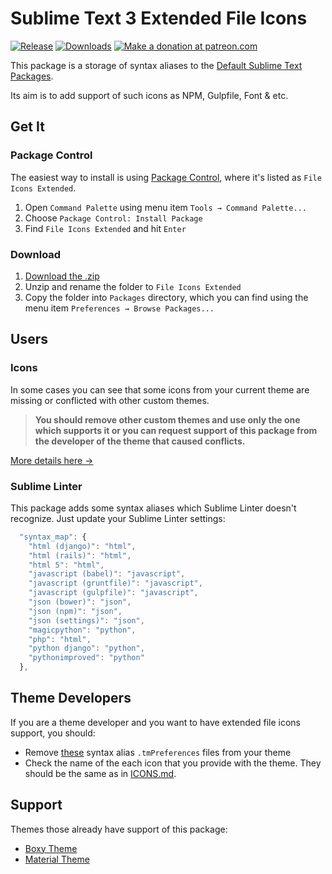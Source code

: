 # Sublime Text 3 Extended File Icons

[![Release][img-release]][release]
[![Downloads][img-downloads]][downloads]
[![Make a donation at patreon.com][img-patreon]][patreon]

This package is a storage of syntax aliases to the [Default Sublime Text Packages][default-packages].

Its aim is to add support of such icons as NPM, Gulpfile, Font & etc.

## Get It

### Package Control

The easiest way to install is using [Package Control][downloads], where it's listed as `File Icons Extended`.

1. Open `Command Palette` using menu item `Tools → Command Palette...`
2. Choose `Package Control: Install Package`
3. Find `File Icons Extended` and hit `Enter`

### Download

1. [Download the .zip][release]
2. Unzip and rename the folder to `File Icons Extended`
3. Copy the folder into `Packages` directory, which you can find using the menu item `Preferences → Browse Packages...`

## Users

### Icons

In some cases you can see that some icons from your current theme are missing or conflicted with other custom themes. 

> **You should remove other custom themes and use only the one which supports it or you can request support of this package from the developer of the theme that caused conflicts.**

[More details here →][details] 

### Sublime Linter

This package adds some syntax aliases which Sublime Linter doesn't recognize. Just update your Sublime Linter settings:

```js
  "syntax_map": {
    "html (django)": "html",
    "html (rails)": "html",
    "html 5": "html",
    "javascript (babel)": "javascript",
    "javascript (gruntfile)": "javascript",
    "javascript (gulpfile)": "javascript",
    "json (bower)": "json",
    "json (npm)": "json",
    "json (settings)": "json",
    "magicpython": "python",
    "php": "html",
    "python django": "python",
    "pythonimproved": "python"
  },
```

## Theme Developers

If you are a theme developer and you want to have extended file icons support, you should:

* Remove [these][preferences] syntax alias `.tmPreferences` files from your theme
* Check the name of the each icon that you provide with the theme. They should be the same as in [ICONS.md][icons].

## Support

Themes those already have support of this package:

* [Boxy Theme][boxy-theme]
* [Material Theme][material-theme]

<!-- Themes -->

[boxy-theme]: https://github.com/oivva/st-boxy
[material-theme]: https://github.com/equinusocio/material-theme

<!-- Misc -->

[default-packages]: https://github.com/sublimehq/Packages
[details]: https://forum.sublimetext.com/t/sublime-text-3-file-icons-in-sidebar/21134/4
[downloads]: https://packagecontrol.io/packages/File%20Icons%20Extended
[icons]: ICONS.md
[patreon]: https://www.patreon.com/oivva
[preferences]: /preferences
[release]: https://github.com/oivva/st-file-icons-extended/releases

<!-- Assets -->

[img-downloads]: https://img.shields.io/packagecontrol/dt/File%20Icons%20Extended.svg?maxAge=3600&style=flat-square
[img-patreon]: https://img.shields.io/badge/donate-patreon-orange.svg?maxAge=2592000&style=flat-square
[img-release]: https://img.shields.io/github/release/oivva/st-file-icons-extended.svg?maxAge=86400&style=flat-square
